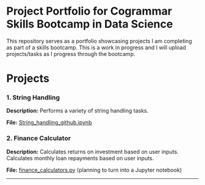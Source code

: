# Project Portfolio for Cogrammar Skills Bootcamp in Data Science

This repository serves as a portfolio showcasing projects I am completing as part of a skills bootcamp. This is a work in progress and I will upload projects/tasks as I progress through the bootcamp.

# Projects

### 1. String Handling

**Description:** Performs a variety of string handling tasks.

**File:** [String_handling_github.ipynb](String_handling_github.ipynb)


### 2. Finance Calculator

**Description:** Calculates returns on investment based on user inputs. Calculates monthly loan repayments based on user inputs.

**File:** [finance_calculators.py](finance_calculators.py) (planning to turn into a Jupyter notebook)

---
